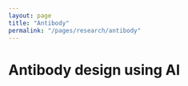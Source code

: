 ```yaml
---
layout: page
title: "Antibody"
permalink: "/pages/research/antibody"
---
```



# Antibody design using AI